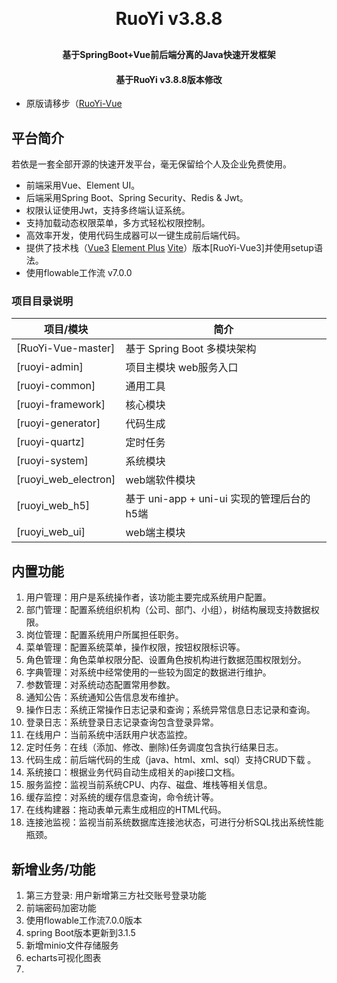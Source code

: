 
<h1 align="center" style="margin: 30px 0 30px; font-weight: bold;">RuoYi v3.8.8</h1>
<h4 align="center">基于SpringBoot+Vue前后端分离的Java快速开发框架</h4>
<h4 align="center">基于RuoYi v3.8.8版本修改</h4>

* 原版请移步（[RuoYi-Vue](https://gitee.com/y_project/RuoYi-Vue)

## 平台简介

若依是一套全部开源的快速开发平台，毫无保留给个人及企业免费使用。

* 前端采用Vue、Element UI。
* 后端采用Spring Boot、Spring Security、Redis & Jwt。
* 权限认证使用Jwt，支持多终端认证系统。
* 支持加载动态权限菜单，多方式轻松权限控制。
* 高效率开发，使用代码生成器可以一键生成前后端代码。
* 提供了技术栈（[Vue3](https://v3.cn.vuejs.org) [Element Plus](https://element-plus.org/zh-CN) [Vite](https://cn.vitejs.dev)）版本[RuoYi-Vue3]并使用setup语法。
* 使用flowable工作流 v7.0.0

### 项目目录说明


| 项目/模块              | 简介                              |
|--------------------|---------------------------------|
| [RuoYi-Vue-master] | 基于 Spring Boot 多模块架构            |
| [ruoyi-admin]      | 项目主模块 web服务入口                   |
| [ruoyi-common]      | 通用工具                            |
| [ruoyi-framework]      | 核心模块                            |
| [ruoyi-generator]      | 代码生成                            |
| [ruoyi-quartz]      | 定时任务                            |
| [ruoyi-system]      | 系统模块                            |
| [ruoyi_web_electron]      | web端软件模块                        |
| [ruoyi_web_h5]      | 基于 uni-app + uni-ui 实现的管理后台的h5端 |
| [ruoyi_web_ui]      | web端主模块                         |

## 内置功能
1.  用户管理：用户是系统操作者，该功能主要完成系统用户配置。
2.  部门管理：配置系统组织机构（公司、部门、小组），树结构展现支持数据权限。
3.  岗位管理：配置系统用户所属担任职务。
4.  菜单管理：配置系统菜单，操作权限，按钮权限标识等。
5.  角色管理：角色菜单权限分配、设置角色按机构进行数据范围权限划分。
6.  字典管理：对系统中经常使用的一些较为固定的数据进行维护。
7.  参数管理：对系统动态配置常用参数。
8.  通知公告：系统通知公告信息发布维护。
9.  操作日志：系统正常操作日志记录和查询；系统异常信息日志记录和查询。
10. 登录日志：系统登录日志记录查询包含登录异常。
11. 在线用户：当前系统中活跃用户状态监控。
12. 定时任务：在线（添加、修改、删除)任务调度包含执行结果日志。
13. 代码生成：前后端代码的生成（java、html、xml、sql）支持CRUD下载 。
14. 系统接口：根据业务代码自动生成相关的api接口文档。
15. 服务监控：监视当前系统CPU、内存、磁盘、堆栈等相关信息。
16. 缓存监控：对系统的缓存信息查询，命令统计等。
17. 在线构建器：拖动表单元素生成相应的HTML代码。
18. 连接池监视：监视当前系统数据库连接池状态，可进行分析SQL找出系统性能瓶颈。

## 新增业务/功能
1. 第三方登录: 用户新增第三方社交账号登录功能
2. 前端密码加密功能
3. 使用flowable工作流7.0.0版本
4. spring Boot版本更新到3.1.5
5. 新增minio文件存储服务
6. echarts可视化图表
7. 

